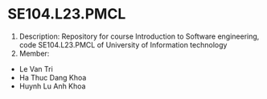 # SE104.L23.PMCL
1. Description: Repository for course Introduction to Software engineering, code SE104.L23.PMCL of University of Information technology
2. Member:
  - Le Van Tri
  - Ha Thuc Dang Khoa
  - Huynh Lu Anh Khoa

